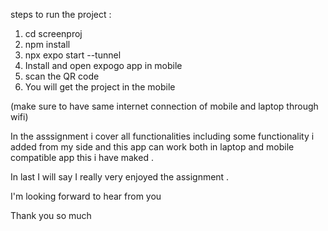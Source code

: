 steps to run the project : 
1) cd screenproj
2) npm install
3) npx expo start --tunnel
4) Install and open expogo app in mobile
5) scan the QR code
6) You will get the project in the mobile

(make sure to have same internet connection of mobile and laptop through wifi)

In the asssignment i cover all functionalities including some functionality i added from my side and this app can work both in laptop and mobile compatible app this i have maked . 

In last I will say I really very enjoyed the assignment . 

I'm looking forward to hear from you

Thank you so much
